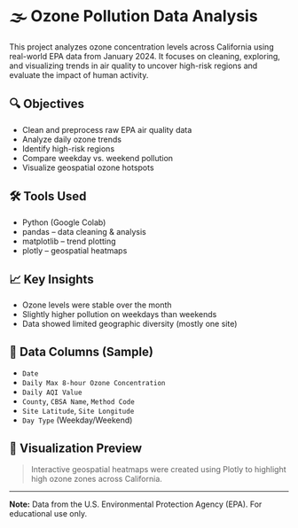 # 🌫️ Ozone Pollution Data Analysis

This project analyzes ozone concentration levels across California using real-world EPA data from January 2024. It focuses on cleaning, exploring, and visualizing trends in air quality to uncover high-risk regions and evaluate the impact of human activity.

## 🔍 Objectives

- Clean and preprocess raw EPA air quality data
- Analyze daily ozone trends
- Identify high-risk regions
- Compare weekday vs. weekend pollution
- Visualize geospatial ozone hotspots

## 🛠️ Tools Used

- Python (Google Colab)
- pandas – data cleaning & analysis
- matplotlib – trend plotting
- plotly – geospatial heatmaps

## 📈 Key Insights

- Ozone levels were stable over the month
- Slightly higher pollution on weekdays than weekends
- Data showed limited geographic diversity (mostly one site)

## 📂 Data Columns (Sample)

- `Date`  
- `Daily Max 8-hour Ozone Concentration`  
- `Daily AQI Value`  
- `County`, `CBSA Name`, `Method Code`  
- `Site Latitude`, `Site Longitude`  
- `Day Type` (Weekday/Weekend)

## 📍 Visualization Preview

> Interactive geospatial heatmaps were created using Plotly to highlight high ozone zones across California.

---

**Note:** Data from the U.S. Environmental Protection Agency (EPA). For educational use only.
